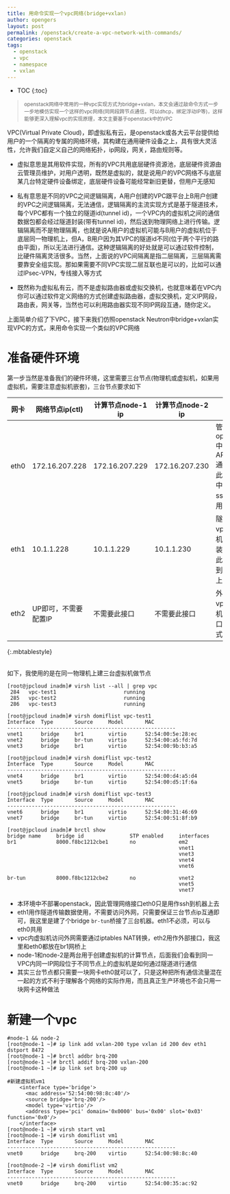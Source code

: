 ```yaml
---
title: 用命令实现一个vpc网络(bridge+vxlan)                        
author: opengers
layout: post
permalink: /openstack/create-a-vpc-network-with-commands/
categories: openstack
tags:
  - openstack
  - vpc
  - namespace
  - vxlan
---   
```


* TOC
{:toc}    

><small>openstack网络中常用的一种vpc实现方式为bridge+vxlan，本文会通过敲命令方式一步一步地模仿实现一个这样的vpc网络(同网段跨节点通信，可以dhcp，绑定浮动IP等)，这样能够更深入理解vpc的实现原理，本文主要基于openstack中的VPC</small>        

VPC(Virtual Private Cloud)，即虚拟私有云，是openstack或各大云平台提供给用户的一个隔离的专属的网络环境，其构建在通用硬件设备之上，具有很大灵活性，允许我们自定义自己的网络拓扑，ip网段，网关，路由规则等。               
        
- 虚拟意思是其用软件实现，所有的VPC共用底层硬件资源池，底层硬件资源由云管理员维护，对用户透明，既然是虚拟的，就是说用户的VPC网络不与底层某几台特定硬件设备绑定，底层硬件设备可能经常新旧更替，但用户无感知                 

- 私有意思是不同的VPC之间逻辑隔离，A用户创建的VPC跟平台上B用户创建的VPC之间逻辑隔离，无法通信，逻辑隔离的主流实现方式是基于隧道技术，每个VPC都有一个独立的隧道id(tunnel id)，一个VPC内的虚拟机之间的通信数据包都会经过隧道封装(带有tunnel id)，然后送到物理网络上进行传输。逻辑隔离而不是物理隔离，也就是说A用户的虚拟机可能与B用户的虚拟机位于底层同一物理机上，但A，B用户因为其VPC的隧道id不同(位于两个平行的路由平面)，所以无法进行通信。这种逻辑隔离的好处就是可以通过软件控制，比硬件隔离灵活很多。当然，上面说的VPC间隔离是指二层隔离，三层隔离需要靠安全组实现。那如果需要不同VPC实现二层互联也是可以的，比如可以通过IPsec-VPN，专线接入等方式                                
- 既然称为虚拟私有云，而不是虚拟路由器或虚拟交换机，也就意味着在VPC内你可以通过软件定义网络的方式创建虚拟路由器，虚拟交换机，定义IP网段，路由表，网关等，当然也可以利用路由器实现不同IP网段互通，随你定义。         

上面简单介绍了下VPC，接下来我们仿照openstack Neutron中bridge+vxlan实现VPC的方式，来用命令实现一个类似的VPC网络             

# 准备硬件环境               

第一步当然是准备我们的硬件环境，这里需要三台节点(物理机或虚拟机，如果用虚拟机，需要注意虚拟机嵌套)，三台节点要求如下         

| 网卡 | 网络节点ip(ctl) | 计算节点node-1 ip | 计算节点node-2 ip | 用途 |
| --------- | -------- | -------- | -------- | -------- |
| eth0 | 172.16.207.228  |  172.16.207.229 | 172.16.207.230 | 管理网络，openstac中用于API/MQ/db通信连接，此测试环境中仅仅作为ssh连接使用 |
| eth1 | 10.1.1.228 | 10.1.1.229 | 10.1.1.230 | 隧道网络，vpc内虚拟机数据包封装后，通过此网络传输到其它节点上 |
| eth2 | UP即可，不需要配置IP | 不需要此接口 | 不需要此接口 | 外部网络，vpc内虚拟机通过此接口以NAT方式访问外网 |
{:.mbtablestyle}       
<br />

如下，我使用的是在同一物理机上建三台虚拟机做节点           

``` shell
[root@jpcloud inadm]# virsh list --all | grep vpc
 284   vpc-test1                      running
 285   vpc-test2                      running
 286   vpc-test3                      running

[root@jpcloud inadm]# virsh domiflist vpc-test1
Interface  Type       Source     Model       MAC
-------------------------------------------------------
vnet1      bridge     br1        virtio      52:54:00:5e:28:ec
vnet2      bridge     br-tun     virtio      52:54:00:a5:fd:7d
vnet3      bridge     br1        virtio      52:54:00:9b:b3:a5

[root@jpcloud inadm]# virsh domiflist vpc-test2
Interface  Type       Source     Model       MAC
-------------------------------------------------------
vnet4      bridge     br1        virtio      52:54:00:d4:a5:d4
vnet5      bridge     br-tun     virtio      52:54:00:d5:1f:6a

[root@jpcloud inadm]# virsh domiflist vpc-test3
Interface  Type       Source     Model       MAC
-------------------------------------------------------
vnet6      bridge     br1        virtio      52:54:00:31:46:69
vnet7      bridge     br-tun     virtio      52:54:00:51:8f:b9

[root@jpcloud inadm]# brctl show
bridge name     bridge id               STP enabled     interfaces
br1             8000.f8bc1212cbe1       no              em2
                                                        vnet1
                                                        vnet3
                                                        vnet4
                                                        vnet6

br-tun          8000.f8bc1212cbe2       no              vnet2
                                                        vnet5
                                                        vnet7
```

- 本环境中不部署openstack，因此管理网络接口eth0只是用作ssh到机器上去           
- eth1用作隧道传输数据使用，不需要访问外网，只需要保证三台节点ip互通即可，我这里是建了个bridge `br-tun`桥接了三台机器。eth1不必须，可以与eth0共用    
- vpc内虚拟机访问外网需要通过iptables NAT转换，eth2用作外部接口，我这里和eth0都放在br1网桥上                          
- node-1和node-2是两台用于创建虚拟机的计算节点，后面我们会看到同一VPC内同一IP网段位于不同节点上的虚拟机是如何通过隧道进行通信           
- 其实三台节点都只需要一块网卡eth0就可以了，只是这种把所有通信流量混在一起的方式不利于理解各个网络的实际作用，而且真正生产环境也不会只用一块网卡这种做法            

# 新建一个vpc     

``` shell
#node-1 && node-2
[root@node-1 ~]# ip link add vxlan-200 type vxlan id 200 dev eth1 dstport 8472
[root@node-1 ~]# brctl addbr brq-200
[root@node-1 ~]# brctl addif brq-200 vxlan-200
[root@node-1 ~]# ip link set brq-200 up

#新建虚拟机vm1
    <interface type='bridge'>
      <mac address='52:54:00:98:8c:40'/>
      <source bridge='brq-200'/>
      <model type='virtio'/>
      <address type='pci' domain='0x0000' bus='0x00' slot='0x03' function='0x0'/>
    </interface>
[root@node-1 ~]# virsh start vm1
[root@node-1 ~]# virsh domiflist vm1
Interface  Type       Source     Model       MAC
-------------------------------------------------------
vnet0      bridge     brq-200    virtio      52:54:00:98:8c:40

[root@node-2 ~]# virsh domiflist vm2
Interface  Type       Source     Model       MAC
-------------------------------------------------------
vnet0      bridge     brq-200    virtio      52:54:00:35:ac:92    

```





